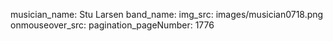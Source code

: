 musician_name: Stu Larsen
band_name: 
img_src: images/musician0718.png
onmouseover_src: 
pagination_pageNumber: 1776